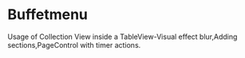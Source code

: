 # Buffetmenu
Usage of Collection View inside a TableView-Visual effect blur,Adding sections,PageControl with timer actions. 

